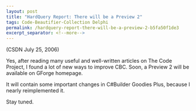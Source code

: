 ```yaml
---
layout: post
title: "HardQuery Report: There will be a Preview 2"
tags: Code-Beautifier-Collection Delphi
permalink: /hardquery-report-there-will-be-a-preview-2-b5fa50f1de3
excerpt_separator: <!--more-->
---
```

(CSDN July 25, 2006)

Yes, after reading many useful and well-written articles on The Code Project, I found a lot of new ways to improve CBC. Soon, a Preview 2 will be available on GForge homepage.

It will contain some important changes in C#Builder Goodies Plus, because I nearly reimplemented it.

Stay tuned.
<!--more-->